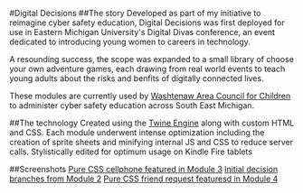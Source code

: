 #Digital Decisions
##The story
Developed as part of my initiative to reimagine cyber safety education, Digital Decisions was first deployed for use in Eastern Michigan University's Digital Divas conference, an event dedicated to introducing young women to careers in technology.

A resounding success, the scope was expanded to a small library of choose your own adventure games, each drawing from real world events to teach young adults about the risks and benfits of digitally connected lives.

These modules are currently used by [Washtenaw Area Council for Children](https://wwww.washtenawchildren.org) to administer cyber safety education across South East Michigan.

##The technology
Created using the [Twine Engine](http://twinery.org/) along with custom HTML and CSS. Each module underwent intense optimization including the creation of sprite sheets and minifying internal JS and CSS to reduce server calls. Stylistically edited for optimum usage on Kindle Fire tablets 

##Screenshots
[Pure CSS cellphone featured in Module 3](../screenshots/screenshot1.jpg)
[Initial decision branches from Module 2](../screenshots/screenshot2.jpg)
[Pure CSS friend request featuresd in Module 4](../screenshots/screenshot3.jpg)